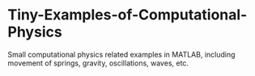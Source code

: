 # Tiny-Examples-of-Computational-Physics

Small computational physics related examples in MATLAB, including movement of springs, gravity, oscillations, waves, etc.
